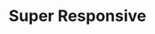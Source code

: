 ---
layout: works_entry
title: Super Responsive
categories: [work]
external_link: http://jefff.co/test/super-responsive/
---